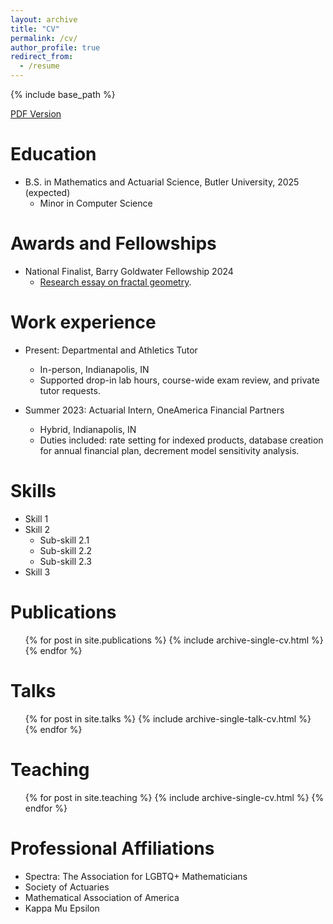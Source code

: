 ```yaml
---
layout: archive
title: "CV"
permalink: /cv/
author_profile: true
redirect_from:
  - /resume
---
```


{% include base_path %}

[PDF Version](\files\cv_2024.pdf)

Education
======
* B.S. in Mathematics and Actuarial Science, Butler University, 2025 (expected)
	* Minor in Computer Science
	
Awards and Fellowships
======
* National Finalist, Barry Goldwater Fellowship 2024
	* [Research essay on fractal geometry](/files/goldwater-ewaiss.pdf).

Work experience
======
* Present: Departmental and Athletics Tutor
  * In-person, Indianapolis, IN
  * Supported drop-in lab hours, course-wide exam review, and private tutor requests.

* Summer 2023: Actuarial Intern, OneAmerica Financial Partners
  * Hybrid, Indianapolis, IN
  * Duties included: rate setting for indexed products, database creation for annual financial plan, decrement model sensitivity analysis.

Skills
======
* Skill 1
* Skill 2
  * Sub-skill 2.1
  * Sub-skill 2.2
  * Sub-skill 2.3
* Skill 3

Publications
======
  <ul>{% for post in site.publications %}
    {% include archive-single-cv.html %}
  {% endfor %}</ul>
  
Talks
======
  <ul>{% for post in site.talks %}
    {% include archive-single-talk-cv.html %}
  {% endfor %}</ul>
  
Teaching
======
  <ul>{% for post in site.teaching %}
    {% include archive-single-cv.html %}
  {% endfor %}</ul>
  
Professional Affiliations
======
* Spectra: The Association for LGBTQ+ Mathematicians
* Society of Actuaries
* Mathematical Association of America
* Kappa Mu Epsilon
